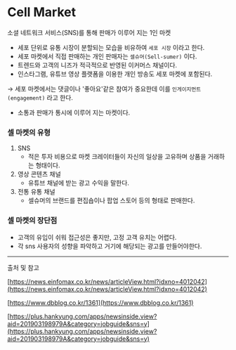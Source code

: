  # Cell Market
 
 소셜 네트워크 서비스(SNS)를 통해 판매가 이루어 지는 1인 마켓

- 세포 단위로 유통 시장이 분할되는 모습을 비유하여 `세포 시장` 이라고 한다.
- 세포 마켓에서 직접 판매하는 개인 판매자는 `셀슈머(Sell-sumer)` 이다.
- 트렌드와 고객의 니즈가 적극적으로 반영된 이커머스 채널이다.
- 인스타그램, 유튜브 영상 플랫폼을 이용한 개인 방송도 세포 마켓에 포함된다.

→ 세포 마켓에서는 댓글이나 '좋아요'같은 참여가 중요한데 이를 `인게이지먼트(engagement)` 라고 한다.

- 소통과 판매가 통시에 이루어 지는 마켓이다.

### 셀 마켓의 유형

1. SNS 
    - 적은 투자 비용으로 마켓 크레이터들이 자신의 일상을 고유하며 상품을 거래하는 형태이다.
2. 영상 콘텐츠 채널
    - 유튜브 채널에 받는 광고 수익을 말한다.
3. 전통 유통 채널
    - 셀슈머의 브랜드를 편집숍이나 팝업 스토어 등의 형태로 판매한다.

### 셀 마켓의 장단점

- 고객의 유입이 쉬워 접근성은 좋지만, 고정 고객 유치는 어렵다.
- 각 sns 사용자의 성향을 파악하고 거기에 해당되는 광고를 만들어야한다.

---

출처 및 참고

[https://news.einfomax.co.kr/news/articleView.html?idxno=4012042](https://news.einfomax.co.kr/news/articleView.html?idxno=4012042)

[https://www.dbblog.co.kr/1361](https://www.dbblog.co.kr/1361)

[https://plus.hankyung.com/apps/newsinside.view?aid=201903198979A&category=jobguide&sns=y](https://plus.hankyung.com/apps/newsinside.view?aid=201903198979A&category=jobguide&sns=y)
